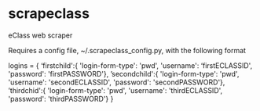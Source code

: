# scrapeclass
eClass web scraper

Requires a config file, ~/.scrapeclass_config.py, with the following format

logins = {
  ‘firstchild':{ 'login-form-type': 'pwd', 'username': ‘firstECLASSID', 'password': 'firstPASSWORD'},
  ’secondchild':{ 'login-form-type': 'pwd', 'username': 'secondECLASSID', 'password': 'secondPASSWORD'},
  ’thirdchid':{ 'login-form-type': 'pwd', 'username': 'thirdECLASSID', 'password': 'thirdPASSWORD'}
}

